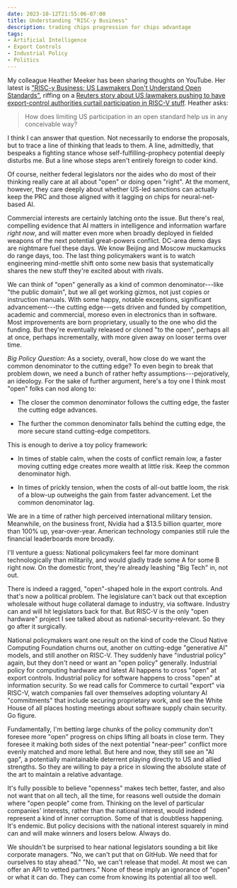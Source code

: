 ```yaml
---
date: 2023-10-12T21:55:06-07:00
title: Understanding "RISC-y Business"
description: trading chips progression for chips advantage
tags:
- Artificial Intelligence
- Export Controls
- Industrial Policy
- Politics
---
```


My colleague Heather Meeker has been sharing thoughts on YouTube.  Her latest is ["RISC-y Business: US Lawmakers Don't Understand Open Standards"](https://youtu.be/SA_0Pfmc63E?feature=shared&t=190), riffing on a [Reuters story about US lawmakers pushing to have export-control authorities curtail participation in RISC-V stuff](https://www.reuters.com/technology/us-china-tech-war-risc-v-chip-technology-emerges-new-battleground-2023-10-06/).  Heather asks:

> How does limiting US participation in an open standard help us in any conceivable way?

I think I can answer that question.  Not necessarily to endorse the proposals, but to trace a line of thinking that leads to them.  A line, admittedly, that bespeaks a fighting stance whose self-fulfilling-prophecy potential deeply disturbs me.  But a line whose steps aren't entirely foreign to coder kind.

Of course, neither federal legislators nor the aides who do most of their thinking really care at all about "open" or doing open "right".  At the moment, however, they care deeply about whether US-led sanctions can actually keep the PRC and those aligned with it lagging on chips for neural-net-based AI.

Commercial interests are certainly latching onto the issue.  But there's real, compelling evidence that AI matters in intelligence and information warfare _right now_, and will matter even more when broadly deployed in fielded weapons of the next potential great-powers conflict.  DC-area demo days are nightmare fuel these days. We know Beijing and Moscow muckamucks do range days, too.  The last thing policymakers want is to watch engineering mind-mettle shift onto some new basis that systematically shares the new stuff they're excited about with rivals.

We can think of "open" generally as a kind of common denominator---like "the public domain", but we all get working gizmos, not just copies or instruction manuals.  With some happy, notable exceptions, significant advancement---the cutting edge---gets driven and funded by competition, academic and commercial, moreso even in electronics than in software.  Most improvements are born proprietary, usually to the one who did the funding.  But they're eventually released or cloned "to the open", perhaps all at once, perhaps incrementally, with more given away on looser terms over time.

_Big Policy Question_: As a society, overall, how close do we want the common denominator to the cutting edge?  To even begin to break that problem down, we need a bunch of rather hefty assumptions---pejoratively, an ideology.  For the sake of further argument, here's a toy one I think most "open" folks can nod along to:

- The closer the common denominator follows the cutting edge, the faster the cutting edge advances.

- The further the common denominator falls behind the cutting edge, the more secure stand cutting-edge competitors.

This is enough to derive a toy policy framework:

- In times of stable calm, when the costs of conflict remain low, a faster moving cutting edge creates more wealth at little risk.  Keep the common denominator high.

- In times of prickly tension, when the costs of all-out battle loom, the risk of a blow-up outweighs the gain from faster advancement.  Let the common denominator lag.

We are in a time of rather high perceived international military tension.  Meanwhile, on the business front, Nvidia had a $13.5 billion quarter, more than 100% up, year-over-year.  American technology companies still rule the financial leaderboards more broadly.

I'll venture a guess: National policymakers feel far more dominant technologically than militarily, and would gladly trade some A for some B right now.  On the domestic front, they're already leashing "Big Tech" in, not out.

There is indeed a ragged, "open"-shaped hole in the export controls.  And that's now a political problem.  The legislature can't back out that exception wholesale without huge collateral damage to industry, via software.  Industry can and will hit legislators back for that.  But RISC-V is the only "open hardware" project I see talked about as national-security-relevant.  So they go after it surgically.

National policymakers want one result on the kind of code the Cloud Native Computing Foundation churns out, another on cutting-edge "generative AI" models, and still another on RISC-V.  They suddenly have "industrial policy" again, but they don't need or want an "open policy" generally.  Industrial policy for computing hardware and latest AI happens to cross "open" at export controls.  Industrial policy for software happens to cross "open" at information security.  So we read calls for Commerce to curtail "export" via RISC-V, watch companies fall over themselves adopting voluntary AI "commitments" that include securing proprietary work, and see the White House of all places hosting meetings about software supply chain security.  Go figure.

Fundamentally, I'm betting large chunks of the policy community don't foresee more "open" progress on chips lifting all boats in close term.  They foresee it making both sides of the next potential "near-peer" conflict more evenly matched and more lethal.  But here and now, they still see an "AI gap", a potentially maintainable deterrent playing directly to US and allied strengths.  So they are willing to pay a price in slowing the absolute state of the art to maintain a relative advantage.

It's fully possible to believe "openness" makes tech better, faster, and also not want that on all tech, all the time, for reasons well outside the domain where "open people" come from.  Thinking on the level of particular companies' interests, rather than the national interest, would indeed represent a kind of inner corruption.  Some of that is doubtless happening.  It's endemic.  But policy decisions with the national interest squarely in mind can and will make winners and losers below.  Always do.

We shouldn't be surprised to hear national legislators sounding a bit like corporate managers.  "No, we can't put that on GitHub.  We need that for ourselves to stay ahead."  "No, we can't release that model.  At most we can offer an API to vetted partners."  None of these imply an ignorance of "open" or what it can do.  They can come from knowing its potential all too well.
